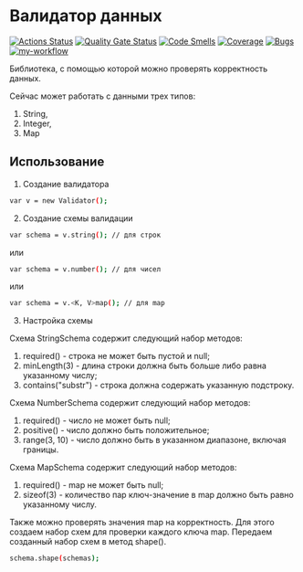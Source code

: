 # Валидатор данных

[![Actions Status](https://github.com/liadiann/java-project-78/actions/workflows/hexlet-check.yml/badge.svg)](https://github.com/liadiann/java-project-78/actions)
[![Quality Gate Status](https://sonarcloud.io/api/project_badges/measure?project=liadiann_java-project-78&metric=alert_status)](https://sonarcloud.io/summary/new_code?id=liadiann_java-project-78)
[![Code Smells](https://sonarcloud.io/api/project_badges/measure?project=liadiann_java-project-78&metric=code_smells)](https://sonarcloud.io/summary/new_code?id=liadiann_java-project-78)
[![Coverage](https://sonarcloud.io/api/project_badges/measure?project=liadiann_java-project-78&metric=coverage)](https://sonarcloud.io/summary/new_code?id=liadiann_java-project-78)
[![Bugs](https://sonarcloud.io/api/project_badges/measure?project=liadiann_java-project-78&metric=bugs)](https://sonarcloud.io/summary/new_code?id=liadiann_java-project-78)
[![my-workflow](https://github.com/liadiann/java-project-78/actions/workflows/my-workflow.yml/badge.svg)](https://github.com/liadiann/java-project-78/actions/workflows/my-workflow.yml)

Библиотека, с помощью которой можно проверять корректность данных.

Сейчас может работать с данными трех типов:
1. String,
2. Integer,
3. Map

## Использование
1. Создание валидатора
```bash
var v = new Validator();
```
2. Создание схемы валидации
```bash
var schema = v.string(); // для строк
```
или
```bash
var schema = v.number(); // для чисел
```
или
```bash
var schema = v.<K, V>map(); // для map
```
3. Настройка схемы

Схема StringSchema содержит следующий набор методов:
1. required() - строка не может быть пустой и null;
2. minLength(3) - длина строки должна быть больше либо равна указанному числу;
3. contains("substr") - строка должна содержать указанную подстроку.

Схема NumberSchema содержит следующий набор методов:
1. required() - число не может быть null;
2. positive() - число должно быть положительное;
3. range(3, 10) - число должно быть в указанном диапазоне, включая границы.

Схема MapSchema содержит следующий набор методов:
1. required() - map не может быть null;
2. sizeof(3) - количество пар ключ-значение в map должно быть равно указанному числу.

Также можно проверять значения map на корректность. Для этого создаем набор схем для проверки каждого ключа map.
Передаем созданный набор схем в метод shape().
```bash
schema.shape(schemas);
```

